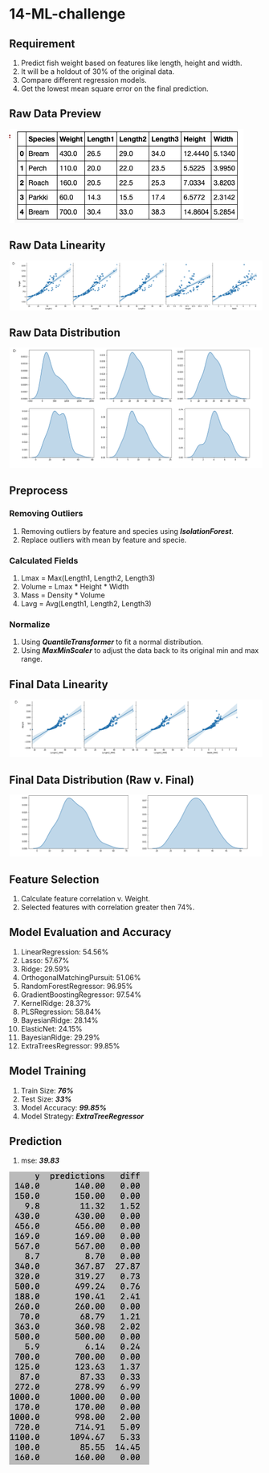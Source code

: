 # 14-ML-challenge

## **Requirement**
1. Predict fish weight based on features like length, height and width.
2. It will be a holdout of 30% of the original data.
3. Compare different regression models.
4. Get the lowest mean square error on the final prediction.

## **Raw Data Preview**
![](images/data_preview.png)

## **Raw Data Linearity**
![](images/raw_linearity.png)

## **Raw Data Distribution**
![](images/raw_distribution.png)

## **Preprocess**
### Removing Outliers
1. Removing outliers by feature and species using ***IsolationForest***.
2. Replace outliers with mean by feature and specie.

### Calculated Fields
1. Lmax = Max(Length1, Length2, Length3)
2. Volume = Lmax * Height * Width
3. Mass =  Density * Volume
4. Lavg = Avg(Length1, Length2, Length3)

### Normalize
1. Using ***QuantileTransformer*** to fit a normal distribution.
2. Using ***MaxMinScaler*** to adjust the data back to its original min and max range.

## **Final Data Linearity**
![](images/linearity.png)

## **Final Data Distribution  (Raw v. Final)**
![](images/distribution.png)

## **Feature Selection** 
1. Calculate feature correlation v. Weight.
2. Selected features with correlation greater then 74%.

## **Model Evaluation and Accuracy**
1.  LinearRegression: 54.56%
2.  Lasso: 57.67%
3.  Ridge: 29.59%
4.  OrthogonalMatchingPursuit: 51.06%
5.  RandomForestRegressor: 96.95%
6.  GradientBoostingRegressor: 97.54%
7.  KernelRidge: 28.37%
8.  PLSRegression: 58.84%
9.  BayesianRidge: 28.14%
10. ElasticNet: 24.15%
11. BayesianRidge: 29.29%
12. ExtraTreesRegressor: 99.85%

## **Model Training**
1. Train Size: ***76%***
2. Test Size: ***33%***
3. Model Accuracy: ***99.85%***
4. Model Strategy: ***ExtraTreeRegressor***

## **Prediction**
1. mse: ***39.83***

![](images/predictions.png)
